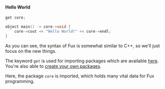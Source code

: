 #### Hello World

```cpp
get core;

object main() -> core->void {
    core->cout << "Hello World!" << core->endl;
}
```
As you can see, the syntax of Fux is somewhat similar to C++, so we'll just focus on the new things.

The keyword `get` is used for importing packages which are available [here](../src/packages/).<br>
You're also able to [create your own packages](./packages.md).

Here, the package `core` is imported, which holds many vital data for Fux programming.